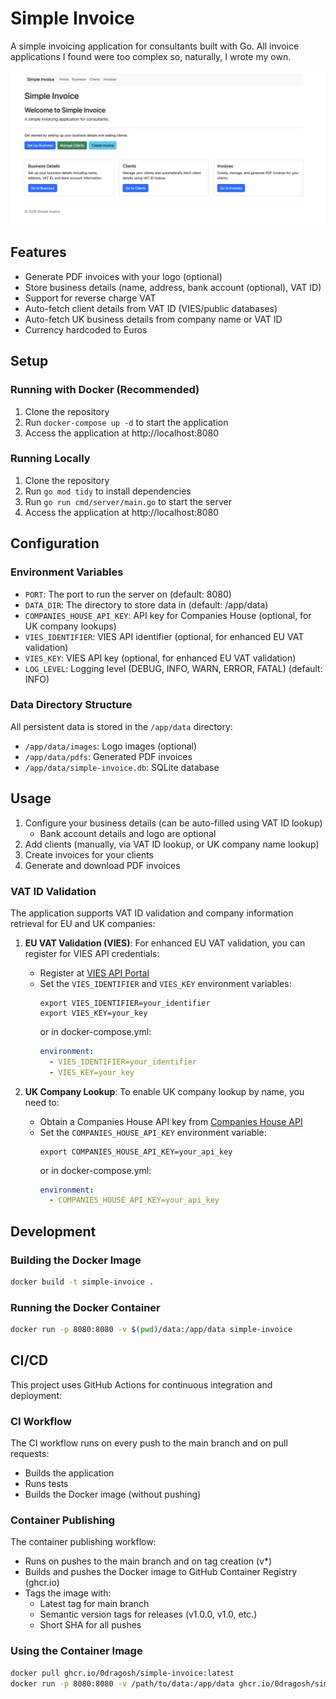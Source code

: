 # Simple Invoice

A simple invoicing application for consultants built with Go. All invoice applications I found were too complex so, naturally, I wrote my own.

![Simple Invoice Screenshot](docs/screenshot.png)

## Features

- Generate PDF invoices with your logo (optional)
- Store business details (name, address, bank account (optional), VAT ID)
- Support for reverse charge VAT
- Auto-fetch client details from VAT ID (VIES/public databases)
- Auto-fetch UK business details from company name or VAT ID
- Currency hardcoded to Euros

## Setup

### Running with Docker (Recommended)

1. Clone the repository
2. Run `docker-compose up -d` to start the application
3. Access the application at http://localhost:8080

### Running Locally

1. Clone the repository
2. Run `go mod tidy` to install dependencies
3. Run `go run cmd/server/main.go` to start the server
4. Access the application at http://localhost:8080

## Configuration

### Environment Variables

- `PORT`: The port to run the server on (default: 8080)
- `DATA_DIR`: The directory to store data in (default: /app/data)
- `COMPANIES_HOUSE_API_KEY`: API key for Companies House (optional, for UK company lookups)
- `VIES_IDENTIFIER`: VIES API identifier (optional, for enhanced EU VAT validation)
- `VIES_KEY`: VIES API key (optional, for enhanced EU VAT validation)
- `LOG_LEVEL`: Logging level (DEBUG, INFO, WARN, ERROR, FATAL) (default: INFO)

### Data Directory Structure

All persistent data is stored in the `/app/data` directory:

- `/app/data/images`: Logo images (optional)
- `/app/data/pdfs`: Generated PDF invoices
- `/app/data/simple-invoice.db`: SQLite database

## Usage

1. Configure your business details (can be auto-filled using VAT ID lookup)
   - Bank account details and logo are optional
2. Add clients (manually, via VAT ID lookup, or UK company name lookup)
3. Create invoices for your clients
4. Generate and download PDF invoices

### VAT ID Validation

The application supports VAT ID validation and company information retrieval for EU and UK companies:

1. **EU VAT Validation (VIES)**: For enhanced EU VAT validation, you can register for VIES API credentials:
   - Register at [VIES API Portal](https://viesapi.eu/portal/register.php)
   - Set the `VIES_IDENTIFIER` and `VIES_KEY` environment variables:
     ```
     export VIES_IDENTIFIER=your_identifier
     export VIES_KEY=your_key
     ```
     or in docker-compose.yml:
     ```yaml
     environment:
       - VIES_IDENTIFIER=your_identifier
       - VIES_KEY=your_key
     ```

2. **UK Company Lookup**: To enable UK company lookup by name, you need to:
   - Obtain a Companies House API key from [Companies House API](https://developer.company-information.service.gov.uk/)
   - Set the `COMPANIES_HOUSE_API_KEY` environment variable:
     ```
     export COMPANIES_HOUSE_API_KEY=your_api_key
     ```
     or in docker-compose.yml:
     ```yaml
     environment:
       - COMPANIES_HOUSE_API_KEY=your_api_key
     ```

## Development

### Building the Docker Image

```bash
docker build -t simple-invoice .
```

### Running the Docker Container

```bash
docker run -p 8080:8080 -v $(pwd)/data:/app/data simple-invoice
```

## CI/CD

This project uses GitHub Actions for continuous integration and deployment:

### CI Workflow

The CI workflow runs on every push to the main branch and on pull requests:
- Builds the application
- Runs tests
- Builds the Docker image (without pushing)

### Container Publishing

The container publishing workflow:
- Runs on pushes to the main branch and on tag creation (v*)
- Builds and pushes the Docker image to GitHub Container Registry (ghcr.io)
- Tags the image with:
  - Latest tag for main branch
  - Semantic version tags for releases (v1.0.0, v1.0, etc.)
  - Short SHA for all pushes

### Using the Container Image

```bash
docker pull ghcr.io/0dragosh/simple-invoice:latest
docker run -p 8080:8080 -v /path/to/data:/app/data ghcr.io/0dragosh/simple-invoice:latest
``` 